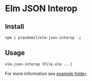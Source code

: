 # Elm JSON Interop

## Install

```sh
npm i pravdomil/elm-json-interop -g
```

## Usage

```sh
elm-json-interop [File.elm ...]
```

For more information see [example folder](example/src).
